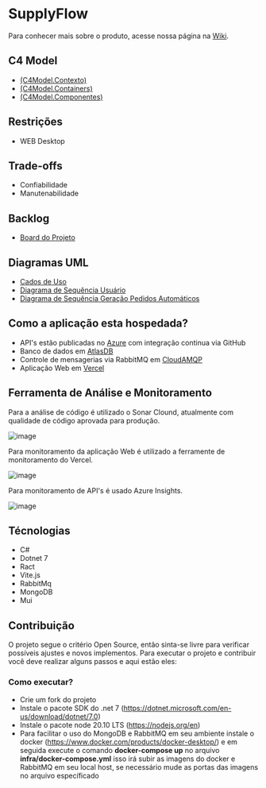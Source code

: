 # SupplyFlow

Para conhecer mais sobre o produto, acesse nossa página na [Wiki](https://github.com/Tomasi/SupplyFlow/wiki).

## C4 Model

- [(C4Model.Contexto)](https://drive.google.com/file/d/1VSJ5fRvzJEzwLn7JBGe3nAu40cpLjjBe/view?usp=drive_link)
- [(C4Model.Containers)](https://drive.google.com/file/d/1JsUiNJ1vfnW-01cuZCHTYmnyuxkWclcy/view?usp=sharing)
- [(C4Model.Componentes)](https://drive.google.com/file/d/1hpJ1y6vrj-9h3Ka2L9MQdXEUGbs5Mw0w/view?usp=drive_link)

## Restrições

- WEB Desktop

## Trade-offs

- Confiabilidade
- Manutenabilidade

## Backlog

- [Board do Projeto](https://github.com/users/Tomasi/projects/2)

## Diagramas UML

- [Cados de Uso](https://drive.google.com/file/d/13gdoXdUy9TaRNPD85DMjGmPWb4XYUIg-/view?usp=sharing)
- [Diagrama de Sequência Usuário](https://drive.google.com/file/d/10HpHJ4Tb2HKy8uGdD7xmqnosM2g6FF-h/view?usp=sharing)
- [Diagrama de Sequência Geração Pedidos Automáticos](https://drive.google.com/file/d/1sN6TdM1TAUOIj4k8psJ89cS7fWrN1Ukp/view?usp=sharing)

## Como a aplicação esta hospedada?

- API's estão publicadas no [Azure](https://azure.microsoft.com/en-us/free/search/?ef_id=_k_CjwKCAiAvJarBhA1EiwAGgZl0MbmxnBYJU7_BHz5aPO5A585mV3WoKedHhvU4e3_Q5z3a5U73PMmNhoCnFgQAvD_BwE_k_&OCID=AIDcmmzmnb0182_SEM__k_CjwKCAiAvJarBhA1EiwAGgZl0MbmxnBYJU7_BHz5aPO5A585mV3WoKedHhvU4e3_Q5z3a5U73PMmNhoCnFgQAvD_BwE_k_&gad_source=1&gclid=CjwKCAiAvJarBhA1EiwAGgZl0MbmxnBYJU7_BHz5aPO5A585mV3WoKedHhvU4e3_Q5z3a5U73PMmNhoCnFgQAvD_BwE) com integração continua via GitHub
- Banco de dados em [AtlasDB](https://www.mongodb.com/)
- Controle de mensagerias via RabbitMQ em [CloudAMQP](https://www.cloudamqp.com/)
- Aplicação Web em [Vercel](https://supply-flow.vercel.app/)

## Ferramenta de Análise e Monitoramento

Para a análise de código é utilizado o Sonar Clound, atualmente com qualidade de código aprovada para produção.

![image](https://github.com/Tomasi/SupplyFlow/assets/61890715/ee8e0350-acf4-4490-8a5e-eab3e93ef472)

Para monitoramento da aplicação Web é utilizado a ferramente de monitoramento do Vercel.

![image](https://github.com/Tomasi/SupplyFlow/assets/61890715/9251ad6d-5cab-4229-b296-70bb1100337b)

Para monitoramento de API's é usado Azure Insights.

![image](https://github.com/Tomasi/SupplyFlow/assets/61890715/060648f9-bd22-401e-b545-57f0c27140ed)

## Técnologias

- C#
- Dotnet 7
- Ract
- Vite.js
- RabbitMq
- MongoDB
- Mui

## Contribuição

O projeto segue o critério Open Source, então sinta-se livre para verificar possíveis ajustes e novos implementos. Para executar o projeto e contribuir você deve realizar alguns passos e aqui estão eles:

### Como executar?

- Crie um fork do projeto
- Instale o pacote SDK do .net 7 (https://dotnet.microsoft.com/en-us/download/dotnet/7.0)
- Instale o pacote node 20.10 LTS (https://nodejs.org/en)
- Para facilitar o uso do MongoDB e RabbitMQ em seu ambiente instale o docker (https://www.docker.com/products/docker-desktop/) e em seguida execute o comando <b>docker-compose up</b> no arquivo <b>infra/docker-compose.yml</b> isso irá subir as imagens do docker e RabbitMQ em seu local host, se necessário mude as portas das imagens no arquivo específicado




